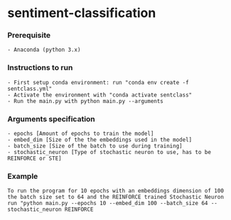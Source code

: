 # sentiment-classification

### Prerequisite
    - Anaconda (python 3.x)

### Instructions to run
    - First setup conda environment: run "conda env create -f sentclass.yml"
    - Activate the environment with "conda activate sentclass"
    - Run the main.py with python main.py --arguments

### Arguments specification
    - epochs [Amount of epochs to train the model]
    - embed_dim [Size of the the embeddings used in the model]
    - batch_size [Size of the batch to use during training]
    - stochastic_neuron [Type of stochastic neuron to use, has to be REINFORCE or STE]

### Example
    To run the program for 10 epochs with an embeddings dimension of 100 the batch size set to 64 and the REINFORCE trained Stochastic Neuron 
    run "python main.py --epochs 10 --embed_dim 100 --batch_size 64 --stochastic_neuron REINFORCE